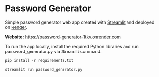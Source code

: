 # Password Generator

Simple password generator web app created with [Streamlit](https://streamlit.io/) and deployed on [Render](https://render.com/).

**Website:** https://password-generator-1tkv.onrender.com

To run the app locally, install the required Python libraries and run password_generator.py via Streamlit command:

```python
pip install -r requirements.txt
```

```python
streamlit run password_generator.py 
